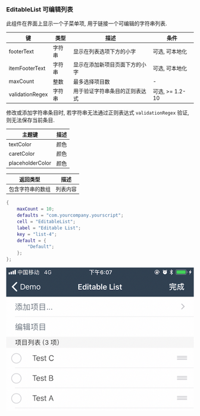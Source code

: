 ### EditableList 可编辑列表


此组件在界面上显示一个子菜单项, 用于链接一个可编辑的字符串列表. 


|   键   |   类型   |   描述   |   条件   |
|--------|----------|----------|----------|
|footerText|字符串|显示在列表选项下方的小字|可选, 可本地化|
|itemFooterText|字符串|显示在添加新项目页面下方的小字|可选, 可本地化|
|maxCount|整数|最多选择项目数|\-|
|validationRegex|字符串|用于验证字符串条目的正则表达式|可选, \>= 1.2-10|


修改或添加字符串条目时, 若字符串无法通过正则表达式 `validationRegex` 验证, 则无法保存当前条目.


|  主题键  |  描述  |
|----------|--------|
|textColor|颜色|文字颜色|
|caretColor|颜色|光标颜色|
|placeholderColor|颜色|占位符颜色|


|   返回类型   |   描述   |
|--------------|----------|
|包含字符串的数组|列表内容|


```lua
{
    maxCount = 10;
    defaults = "com.yourcompany.yourscript";
    cell = "EditableList";
    label = "Editable List";
    key = "list-4";
    default = {
        "Default";
    };
};
```


![QQ20171016-180741.png-157.3kB](EditableList/QQ20171016-180741.png)

